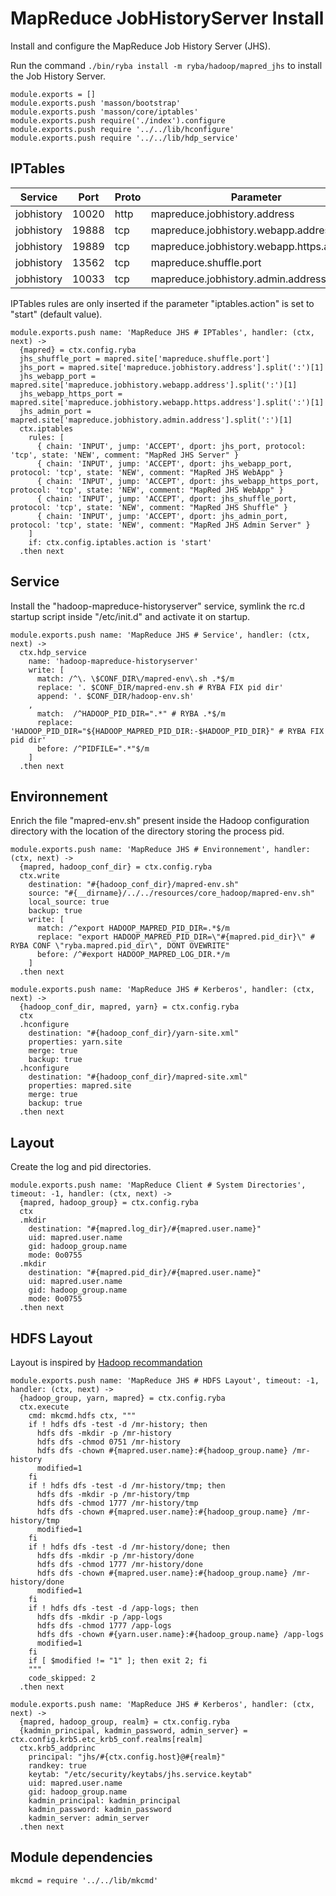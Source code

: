 
# MapReduce JobHistoryServer Install

Install and configure the MapReduce Job History Server (JHS).

Run the command `./bin/ryba install -m ryba/hadoop/mapred_jhs` to install the
Job History Server.

    module.exports = []
    module.exports.push 'masson/bootstrap'
    module.exports.push 'masson/core/iptables'
    module.exports.push require('./index').configure
    module.exports.push require '../../lib/hconfigure'
    module.exports.push require '../../lib/hdp_service'

## IPTables

| Service          | Port  | Proto | Parameter                     |
|------------------|-------|-------|-------------------------------|
| jobhistory | 10020 | http  | mapreduce.jobhistory.address        | x
| jobhistory | 19888 | tcp   | mapreduce.jobhistory.webapp.address | x
| jobhistory | 19889 | tcp   | mapreduce.jobhistory.webapp.https.address | x
| jobhistory | 13562 | tcp   | mapreduce.shuffle.port              | x
| jobhistory | 10033 | tcp   | mapreduce.jobhistory.admin.address  |

IPTables rules are only inserted if the parameter "iptables.action" is set to
"start" (default value).

    module.exports.push name: 'MapReduce JHS # IPTables', handler: (ctx, next) ->
      {mapred} = ctx.config.ryba
      jhs_shuffle_port = mapred.site['mapreduce.shuffle.port']
      jhs_port = mapred.site['mapreduce.jobhistory.address'].split(':')[1]
      jhs_webapp_port = mapred.site['mapreduce.jobhistory.webapp.address'].split(':')[1]
      jhs_webapp_https_port = mapred.site['mapreduce.jobhistory.webapp.https.address'].split(':')[1]
      jhs_admin_port = mapred.site['mapreduce.jobhistory.admin.address'].split(':')[1]
      ctx.iptables
        rules: [
          { chain: 'INPUT', jump: 'ACCEPT', dport: jhs_port, protocol: 'tcp', state: 'NEW', comment: "MapRed JHS Server" }
          { chain: 'INPUT', jump: 'ACCEPT', dport: jhs_webapp_port, protocol: 'tcp', state: 'NEW', comment: "MapRed JHS WebApp" }
          { chain: 'INPUT', jump: 'ACCEPT', dport: jhs_webapp_https_port, protocol: 'tcp', state: 'NEW', comment: "MapRed JHS WebApp" }
          { chain: 'INPUT', jump: 'ACCEPT', dport: jhs_shuffle_port, protocol: 'tcp', state: 'NEW', comment: "MapRed JHS Shuffle" }
          { chain: 'INPUT', jump: 'ACCEPT', dport: jhs_admin_port, protocol: 'tcp', state: 'NEW', comment: "MapRed JHS Admin Server" }
        ]
        if: ctx.config.iptables.action is 'start'
      .then next

## Service

Install the "hadoop-mapreduce-historyserver" service, symlink the rc.d startup
script inside "/etc/init.d" and activate it on startup.

    module.exports.push name: 'MapReduce JHS # Service', handler: (ctx, next) ->
      ctx.hdp_service
        name: 'hadoop-mapreduce-historyserver'
        write: [
          match: /^\. \$CONF_DIR\/mapred-env\.sh .*$/m
          replace: '. $CONF_DIR/mapred-env.sh # RYBA FIX pid dir'
          append: '. $CONF_DIR/hadoop-env.sh'
        ,
          match:  /^HADOOP_PID_DIR=".*" # RYBA .*$/m
          replace: 'HADOOP_PID_DIR="${HADOOP_MAPRED_PID_DIR:-$HADOOP_PID_DIR}" # RYBA FIX pid dir'
          before: /^PIDFILE=".*"$/m
        ]
      .then next

## Environnement

Enrich the file "mapred-env.sh" present inside the Hadoop configuration
directory with the location of the directory storing the process pid.

    module.exports.push name: 'MapReduce JHS # Environnement', handler: (ctx, next) ->
      {mapred, hadoop_conf_dir} = ctx.config.ryba
      ctx.write
        destination: "#{hadoop_conf_dir}/mapred-env.sh"
        source: "#{__dirname}/../../resources/core_hadoop/mapred-env.sh"
        local_source: true
        backup: true
        write: [
          match: /^export HADOOP_MAPRED_PID_DIR=.*$/m
          replace: "export HADOOP_MAPRED_PID_DIR=\"#{mapred.pid_dir}\" # RYBA CONF \"ryba.mapred.pid_dir\", DONT OVEWRITE"
          before: /^#export HADOOP_MAPRED_LOG_DIR.*/m
        ]
      .then next

    module.exports.push name: 'MapReduce JHS # Kerberos', handler: (ctx, next) ->
      {hadoop_conf_dir, mapred, yarn} = ctx.config.ryba
      ctx
      .hconfigure
        destination: "#{hadoop_conf_dir}/yarn-site.xml"
        properties: yarn.site
        merge: true
        backup: true
      .hconfigure
        destination: "#{hadoop_conf_dir}/mapred-site.xml"
        properties: mapred.site
        merge: true
        backup: true
      .then next

## Layout

Create the log and pid directories.

    module.exports.push name: 'MapReduce Client # System Directories', timeout: -1, handler: (ctx, next) ->
      {mapred, hadoop_group} = ctx.config.ryba
      ctx
      .mkdir
        destination: "#{mapred.log_dir}/#{mapred.user.name}"
        uid: mapred.user.name
        gid: hadoop_group.name
        mode: 0o0755
      .mkdir
        destination: "#{mapred.pid_dir}/#{mapred.user.name}"
        uid: mapred.user.name
        gid: hadoop_group.name
        mode: 0o0755
      .then next

## HDFS Layout

Layout is inspired by [Hadoop recommandation](http://hadoop.apache.org/docs/r2.1.0-beta/hadoop-project-dist/hadoop-common/ClusterSetup.html)

    module.exports.push name: 'MapReduce JHS # HDFS Layout', timeout: -1, handler: (ctx, next) ->
      {hadoop_group, yarn, mapred} = ctx.config.ryba
      ctx.execute
        cmd: mkcmd.hdfs ctx, """
        if ! hdfs dfs -test -d /mr-history; then
          hdfs dfs -mkdir -p /mr-history
          hdfs dfs -chmod 0751 /mr-history
          hdfs dfs -chown #{mapred.user.name}:#{hadoop_group.name} /mr-history
          modified=1
        fi
        if ! hdfs dfs -test -d /mr-history/tmp; then
          hdfs dfs -mkdir -p /mr-history/tmp
          hdfs dfs -chmod 1777 /mr-history/tmp
          hdfs dfs -chown #{mapred.user.name}:#{hadoop_group.name} /mr-history/tmp
          modified=1
        fi
        if ! hdfs dfs -test -d /mr-history/done; then
          hdfs dfs -mkdir -p /mr-history/done
          hdfs dfs -chmod 1777 /mr-history/done
          hdfs dfs -chown #{mapred.user.name}:#{hadoop_group.name} /mr-history/done
          modified=1
        fi
        if ! hdfs dfs -test -d /app-logs; then
          hdfs dfs -mkdir -p /app-logs
          hdfs dfs -chmod 1777 /app-logs
          hdfs dfs -chown #{yarn.user.name}:#{hadoop_group.name} /app-logs
          modified=1
        fi
        if [ $modified != "1" ]; then exit 2; fi
        """
        code_skipped: 2
      .then next

    module.exports.push name: 'MapReduce JHS # Kerberos', handler: (ctx, next) ->
      {mapred, hadoop_group, realm} = ctx.config.ryba
      {kadmin_principal, kadmin_password, admin_server} = ctx.config.krb5.etc_krb5_conf.realms[realm]
      ctx.krb5_addprinc
        principal: "jhs/#{ctx.config.host}@#{realm}"
        randkey: true
        keytab: "/etc/security/keytabs/jhs.service.keytab"
        uid: mapred.user.name
        gid: hadoop_group.name
        kadmin_principal: kadmin_principal
        kadmin_password: kadmin_password
        kadmin_server: admin_server
      .then next

## Module dependencies

    mkcmd = require '../../lib/mkcmd'

[keys]: https://github.com/apache/hadoop-common/blob/trunk/hadoop-hdfs-project/hadoop-hdfs/src/main/java/org/apache/hadoop/hdfs/DFSConfigKeys.java
